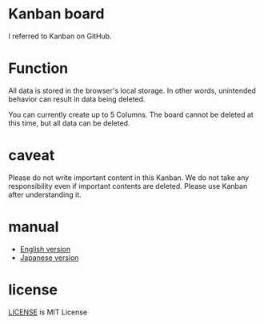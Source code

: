 # Kanban board
I referred to Kanban on GitHub.

# Function
All data is stored in the browser's local storage. In other words, unintended behavior can result in data being deleted.

You can currently create up to 5 Columns.
The board cannot be deleted at this time, but all data can be deleted.

# caveat
Please do not write important content in this Kanban. We do not take any responsibility even if important contents are deleted. Please use Kanban after understanding it.

# manual
+ [English version](https://github.com/risuney/kanban-board/blob/main/man/manual.md)
+ [Japanese version](https://github.com/risuney/kanban-board/blob/main/man/manual.jp.md)

# license
[LICENSE](https://github.com/risuney/kanban-board/blob/main/LICENSE) is MIT License
